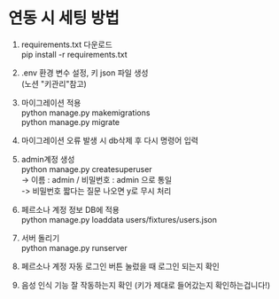 # 연동 시 세팅 방법 

1. requirements.txt 다운로드 <br>
  pip install -r requirements.txt

2. .env 환경 변수 설정, 키 json 파일 생성 <br>
   (노션 "키관리"참고)
   
4. 마이그레이션 적용 <br>
   python manage.py makemigrations <br>
   python manage.py migrate

6. 마이그레이션 오류 발생 시 db삭제 후 다시 명령어 입력

8. admin계정 생성 <br>
   python manage.py createsuperuser <br>
   -> 이름 : admin / 비밀번호 : admin 으로 통일 <br>
   -> 비밀번호 짧다는 질문 나오면 y로 무시 처리 <br>

10. 페르소나 계정 정보 DB에 적용 <br>
   python manage.py loaddata users/fixtures/users.json <br> 

12. 서버 돌리기 <br>
   python manage.py runserver

14. 페르소나 계정 자동 로그인 버튼 눌렀을 때 로그인 되는지 확인 
    
16. 음성 인식 기능 잘 작동하는지 확인 (키가 제대로 들어갔는지 확인하는겁니다!)
